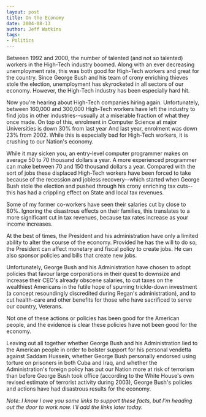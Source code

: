 ```yaml
---
layout: post
title: On the Economy
date: 2004-08-13
author: Jeff Watkins
tags:
- Politics
---
```


<p>Between 1992 and 2000, the number of talented (and not so talented)
workers in the High-Tech industry boomed. Along with an ever decreasing
unemployment rate, this was both good for High-Tech workers and great
for the country. Since George Bush and his team of crony enriching
thieves stole the election, unemployment has skyrocketed in all sectors
of our economy. However, the High-Tech industry has been especially
hard hit.</p>
<p>Now you're hearing about High-Tech companies hiring again.
Unfortunately, between 160,000 and 300,000 High-Tech workers have left
the industry to find jobs in other industries--usually at a
miserable fraction of what they once made. On top of this, enrolment in
Computer Science at major Universities is down 30% from last year And
last year, enrolment was down 23% from 2002. While this is especially
bad for High-Tech workers, it is crushing to our Nation's economy.</p>
<p>While it may sicken you, an entry-level computer programmer makes on
average 50 to 70 thousand dollars a year. A more experienced programmer
can make between 70 and 150 thousand dollars a year. Compared with the
sort of jobs these displaced High-Tech workers have been forced to take
because of the recession and jobless recovery--which started when
George Bush stole the election and pushed through his crony enriching
tax cuts--this has had a crippling effect on State and local tax
revenues.</p>
<p>Some of my former co-workers have seen their salaries cut by close
to 80%. Ignoring the disastrous effects on their families, this
translates to a more significant cut in tax revenues, because tax rates
increase as your income increases.</p>
<p>At the best of times, the President and his administration have only
a limited ability to alter the course of the economy. Provided he has
the will to do so, the President can affect monetary and fiscal policy
to create jobs. He can also sponsor policies and bills that create new
jobs.</p>
<p>Unfortunately, George Bush and his Administration have chosen to
adopt policies that favour large corporations in their quest to
downsize and increase their CEO's already obscene salaries, to cut
taxes on the wealthiest Americans in the futile hope of spurring
trickle-down investment (a concept resoundingly discredited during
Regan's administration), and to cut health-care and other benefits for
those who have sacrificed to serve our country, Veterans.</p>
<p>Not one of these actions or policies has been good for the American
people, and the evidence is clear these policies have not been good for
the economy.</p>
<p>Leaving out all together whether George Bush and his Administration
lied to the American people in order to bolster support for his
personal vendetta against Saddam Hussein, whether George Bush
personally endorsed using torture on prisoners in both Cuba and Iraq,
and whether the Administration's foreign policy has put our Nation more
at risk of terrorism than before George Bush took office (according to
the White House's own revised estimate of terrorist activity during
2003), George Bush's policies and actions have had disastrous results
for the economy.</p>
<p><i>Note: I know I owe you some links to support these facts, but I'm
heading out the door to work now. I'll add the links later
today.</i></p>